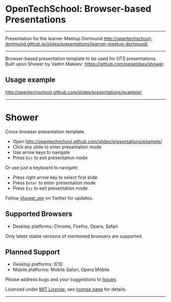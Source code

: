 # OpenTechSchool: Browser-based Presentations

---

Presentation for the learner Meetup Dortmund
http://opentechschool-dortmund.github.io/slides/presentations/learner-meetup-dortmund/

---

Browser-based presentation template to be used for OTS presentations. 
Built upon Shower by Vadim Makeev: https://github.com/pepelsbey/shower

## Usage example
http://opentechschool.github.com/slides/presentations/example/

---

# Shower
Сross-browser presentation template.

* Open http://opentechschool.github.com/slides/presentations/example/
* Click any slide to enter presentation mode
* Use arrow keys to navigate
* Press `Esc` to exit presentation mode

Or use just a keyboard to navigate:

* Press right arrow key to select first slide
* Press `Enter` to enter presentation mode
* Press `Esc` to exit presentation mode

Follow [shower_me](http://twitter.com/shower_me/) on Twitter for updates.

## Supported Browsers

* Desktop platforms: Chrome, Firefox, Opera, Safari

Only latest stable versions of mentioned browsers are supported.

## Planned Support

* Desktop platforms: IE10
* Mobile platforms: Mobile Safari, Opera Mobile

Please address bugs and your suggestions to [Issues](http://github.com/pepelsbey/shower/issues).

Licensed under [MIT License](http://en.wikipedia.org/wiki/MIT_License), see [license page](shower/wiki/License-En) for details.

---
